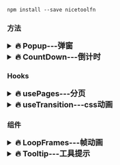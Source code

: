 `npm install --save nicetoolfn`

### 方法

<details>
<summary style="font-size: 18px; font-weight: bold">🔥 Popup---弹窗</summary>
<pre style="padding: 0;font-size: 14px;background-color: transparent;">

```javascript
import { Popup } from 'nicetoolfn';
import 'nicetoolfn/dist/nicetoolfn.css'

/**
 * @param props {
 *    closePopup: Function  关闭当前弹窗
 *    closeAllPopup: Function   关闭全部弹窗
 *    emit: (data: {[key:string]:any}) => void   向父弹窗传递数据
 *    childData: {[key:string]:any}   接受子弹窗数据
 * }
 *
 * ext: 传入function组件为展示弹窗内容,可通过props对象接受一系列事件方法
 * */
new Popup((props) => {
  const [count, updateCount] = useState(0);
  const [data] = useState(Date.now());

  useEffect(() => {
    const {childCount = 0} = props.childData;
    updateCount(childCount + count);
  }, [props.childData]);
  return (
    <div className='modal'>
      <h1>{data}</h1>

      count:{count}

      <button onClick={() => updateCount(count + 1)}>click</button>
      <button onClick={() => handlePopup()}>open</button>
      <button onClick={() => props.closePopup()}>close</button>
      <button onClick={() => props.closeAllPopup()}>closeAll</button>
      <button onClick={() => {
        props.closePopup()
        props.emit({childCount: count})
      }}>emit
      </button>
    </div>
  )
});
```

</pre>
</details>

<details>
<summary style="font-size: 18px; font-weight: bold">🔥 CountDown---倒计时</summary>
<pre style="padding: 0;font-size: 14px;background-color: transparent;">

```javascript
import { CountDown } from 'nicetoolfn';

const target = new CountDown(
  '2021-08-08T00:00:00', // 换成时间戳也行
  {
    day: true, hour: true, minute: true, milli: true, // [day,hour,minute,milli]需要返回什么，就相应的设置为true,否则不填写即可
    callback: (data: {[key: number]:string}|false) => {
      if (data === false) {
        // 倒计时结束了
      }
      updateTime({...data});
    }
  }
)
target.stopCountDown(); // 拿到实例后，停止倒计时
```

</pre>
</details>

### Hooks

<details>
<summary style="font-size: 18px; font-weight: bold">🔥 usePages---分页</summary>
<pre style="padding: 0;font-size: 14px;background-color: transparent;">

```javascript
import { usePages } from 'nicetoolfn'

const [
  pageIdx, // 当前页码索引 
  pageCount, // 总共分页数
  table, // 当前分页展示的数据
  handleChangePage // 页码切换，首页为1，末页为pageCount
] = usePages(
  3, // 分页大小
  list // 总列表数据
);
```

</pre>
</details>  <details>
<summary style="font-size: 18px; font-weight: bold">🔥 useTransition---css动画</summary>
<pre style="padding: 0;font-size: 14px;background-color: transparent;">

```javascript
import { usePages } from 'nicetoolfn'

const [
  style, // 当前激活的css样式对象
  updateStyle // 更新激活的css对象
] = useTransition(
  // 初始化默认样式
  {opacity: 0, transform: 'scale(0)'},
  // 切换的样式列表
  [
    [100, {
      transform: 'scale(1)',
      opacity: 1
    }],
    [100, {
      transform: 'scale(0.8)',
      color: 'yellow',
      opacity: 0
    }]
  ],
  (step:number)=>{
    // step 标识当前激活样式list的索引
    // 当css样式切换成功, 会执行当前回调函数
    // 初始化时, 当前函数不执行
  }
);
```

</pre>
</details>  

### 组件

<details>
<summary style="font-size: 18px; font-weight: bold">🔥 LoopFrames---帧动画</summary>
<pre style="padding: 0;font-size: 14px;background-color: transparent;">

```javascript
import { LoopFrames } from 'nicetoolfn'

function App() {
  return (
    <LoopFrames
      frames={[
        'http://img-game.yy.com/szhuodong/test/00%E7%89%9B_00000.png',
        'http://img-game.yy.com/szhuodong/test/00%E7%89%9B_00001.png',
        'http://img-game.yy.com/szhuodong/test/00%E7%89%9B_00002.png'
      ]}
      pace={120} // 帧切换速率
      className={'myclass'}
    />
  )
}
```

</pre>
</details>
<details>
<summary style="font-size: 18px; font-weight: bold">🔥 Tooltip---工具提示</summary>
<pre style="padding: 0;font-size: 14px;background-color: transparent;">

```javascript
import { Tooltip } from 'nicetoolfn'
 
function App() {
  return (
    <Tooltip trigger={'click'} // 必填:事件类型: click, mouse
             placement={['top', 'right']} // 必填:弹出位置: left,right,top,bottom 
             popup={() => <TipBox count={count}/>} // 选填:弹出组件
             gap={10}// 选填: 弹出组件与目标元素之间的间隔大小
    >
      <button style={({ background: 'red'})} onClick={() => handleEv()}>component</button>
    </Tooltip>
  )
}
```

</pre>
</details>

